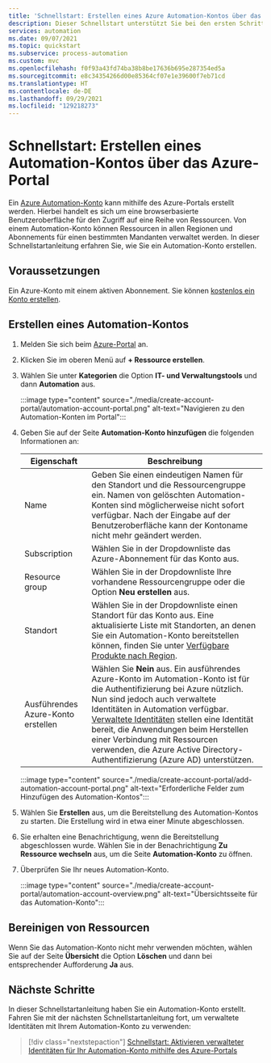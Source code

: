 ```yaml
---
title: 'Schnellstart: Erstellen eines Azure Automation-Kontos über das Portal'
description: Dieser Schnellstart unterstützt Sie bei den ersten Schritten zum Erstellen eines Azure Automation-Kontos über das Portal.
services: automation
ms.date: 09/07/2021
ms.topic: quickstart
ms.subservice: process-automation
ms.custom: mvc
ms.openlocfilehash: f0f93a43fd74ba38b8be17636b695e287354ed5a
ms.sourcegitcommit: e8c34354266d00e85364cf07e1e39600f7eb71cd
ms.translationtype: HT
ms.contentlocale: de-DE
ms.lasthandoff: 09/29/2021
ms.locfileid: "129218273"
---
```

# <a name="quickstart-create-an-automation-account-using-the-azure-portal"></a>Schnellstart: Erstellen eines Automation-Kontos über das Azure-Portal

Ein [Azure Automation-Konto](../automation-security-overview.md) kann mithilfe des Azure-Portals erstellt werden. Hierbei handelt es sich um eine browserbasierte Benutzeroberfläche für den Zugriff auf eine Reihe von Ressourcen. Von einem Automation-Konto können Ressourcen in allen Regionen und Abonnements für einen bestimmten Mandanten verwaltet werden. In dieser Schnellstartanleitung erfahren Sie, wie Sie ein Automation-Konto erstellen.

## <a name="prerequisites"></a>Voraussetzungen

Ein Azure-Konto mit einem aktiven Abonnement. Sie können [kostenlos ein Konto erstellen](https://azure.microsoft.com/free/?WT.mc_id=A261C142F).

## <a name="create-automation-account"></a>Erstellen eines Automation-Kontos

1. Melden Sie sich beim [Azure-Portal](https://portal.azure.com) an.

1. Klicken Sie im oberen Menü auf **+ Ressource erstellen**.

1. Wählen Sie unter **Kategorien** die Option **IT- und Verwaltungstools** und dann **Automation** aus.

   :::image type="content" source="./media/create-account-portal/automation-account-portal.png" alt-text="Navigieren zu den Automation-Konten im Portal":::

1. Geben Sie auf der Seite **Automation-Konto hinzufügen** die folgenden Informationen an:

   | Eigenschaft | Beschreibung |
   |---|---|
   |Name| Geben Sie einen eindeutigen Namen für den Standort und die Ressourcengruppe ein. Namen von gelöschten Automation-Konten sind möglicherweise nicht sofort verfügbar. Nach der Eingabe auf der Benutzeroberfläche kann der Kontoname nicht mehr geändert werden. |
   |Subscription| Wählen Sie in der Dropdownliste das Azure-Abonnement für das Konto aus.|
   |Resource group|Wählen Sie in der Dropdownliste Ihre vorhandene Ressourcengruppe oder die Option **Neu erstellen** aus.|
   |Standort| Wählen Sie in der Dropdownliste einen Standort für das Konto aus. Eine aktualisierte Liste mit Standorten, an denen Sie ein Automation-Konto bereitstellen können, finden Sie unter [Verfügbare Produkte nach Region](https://azure.microsoft.com/global-infrastructure/services/?products=automation&regions=all).|
   |Ausführendes Azure-Konto erstellen| Wählen Sie **Nein** aus.  Ein ausführendes Azure-Konto im Automation-Konto ist für die Authentifizierung bei Azure nützlich. Nun sind jedoch auch verwaltete Identitäten in Automation verfügbar. [Verwaltete Identitäten](../../active-directory/managed-identities-azure-resources/overview.md) stellen eine Identität bereit, die Anwendungen beim Herstellen einer Verbindung mit Ressourcen verwenden, die Azure Active Directory-Authentifizierung (Azure AD) unterstützen. |

   :::image type="content" source="./media/create-account-portal/add-automation-account-portal.png" alt-text="Erforderliche Felder zum Hinzufügen des Automation-Kontos":::

1. Wählen Sie **Erstellen** aus, um die Bereitstellung des Automation-Kontos zu starten. Die Erstellung wird in etwa einer Minute abgeschlossen.

1. Sie erhalten eine Benachrichtigung, wenn die Bereitstellung abgeschlossen wurde. Wählen Sie in der Benachrichtigung **Zu Ressource wechseln** aus, um die Seite **Automation-Konto** zu öffnen.

1. Überprüfen Sie Ihr neues Automation-Konto.

   :::image type="content" source="./media/create-account-portal/automation-account-overview.png" alt-text="Übersichtsseite für das Automation-Konto":::

## <a name="clean-up-resources"></a>Bereinigen von Ressourcen

Wenn Sie das Automation-Konto nicht mehr verwenden möchten, wählen Sie auf der Seite **Übersicht** die Option **Löschen** und dann bei entsprechender Aufforderung **Ja** aus.

## <a name="next-steps"></a>Nächste Schritte

In dieser Schnellstartanleitung haben Sie ein Automation-Konto erstellt. Fahren Sie mit der nächsten Schnellstartanleitung fort, um verwaltete Identitäten mit Ihrem Automation-Konto zu verwenden:

> [!div class="nextstepaction"]
> [Schnellstart: Aktivieren verwalteter Identitäten für Ihr Automation-Konto mithilfe des Azure-Portals](enable-managed-identity.md)

